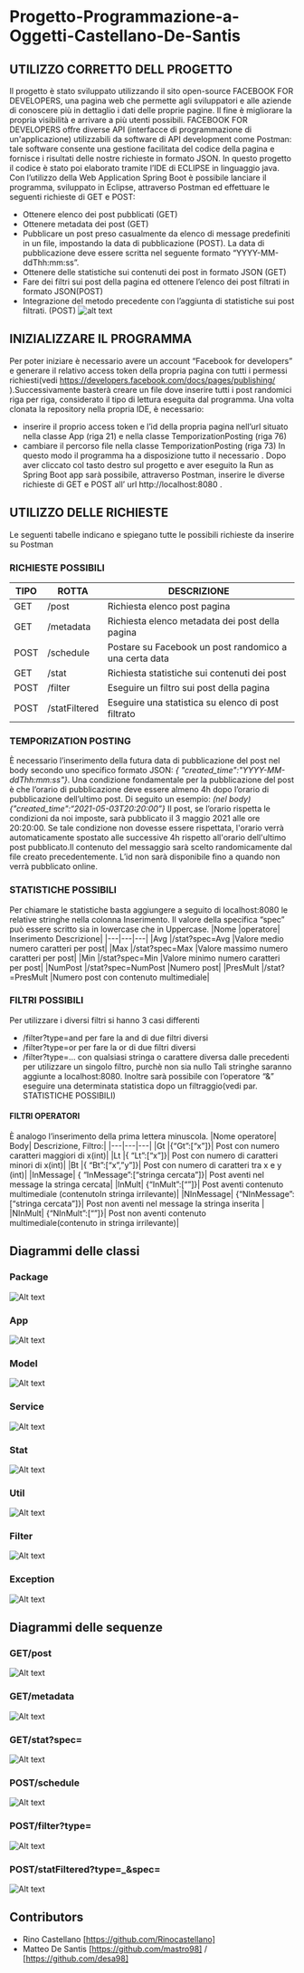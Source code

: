 # Progetto-Programmazione-a-Oggetti-Castellano-De-Santis
## UTILIZZO CORRETTO DELL PROGETTO
Il progetto è stato sviluppato utilizzando il sito open-source FACEBOOK FOR DEVELOPERS, una pagina web che permette agli sviluppatori e alle aziende di conoscere più in dettaglio i dati delle proprie pagine. Il fine è migliorare la propria visibilità e arrivare a più utenti possibili.
FACEBOOK FOR DEVELOPERS offre diverse API  (interfacce di programmazione di un'applicazione) utilizzabili da software di API development come Postman: tale software consente una gestione facilitata del codice della pagina e fornisce i risultati delle nostre richieste in formato JSON.
In questo progetto il codice è stato poi elaborato tramite l’IDE di ECLIPSE in linguaggio java. Con l’utilizzo della Web Application Spring Boot è possibile lanciare il programma, sviluppato in Eclipse, attraverso Postman ed effettuare le seguenti richieste di GET e POST:
-	Ottenere elenco dei post pubblicati (GET)
-	Ottenere metadata dei post (GET)
-	Pubblicare un post preso casualmente da elenco di message predefiniti in un file, impostando la data di pubblicazione (POST). La data di pubblicazione deve essere scritta nel seguente formato “YYYY-MM-ddThh:mm:ss”.
-	Ottenere delle statistiche sui contenuti dei post in formato JSON (GET)
-	Fare dei filtri sui post della pagina ed ottenere l’elenco dei post filtrati in formato JSON(POST)
-	Integrazione del metodo precedente con l’aggiunta di statistiche sui post filtrati. (POST) 
![alt text](https://github.com/Rinocastellano/Progetto-Programmazione-a-Oggetti-Castellano-De-Santis/blob/rinoWorking/Use%20Case/diagramma%20casi%20d'uso.jpg)
## INIZIALIZZARE IL PROGRAMMA
Per poter iniziare è necessario avere un account “Facebook for developers” e generare il relativo access token della propria pagina con tutti i permessi richiesti(vedi https://developers.facebook.com/docs/pages/publishing/ ).Successivamente basterà creare un file dove inserire tutti i post randomici riga per riga, considerato il tipo di lettura eseguita dal programma.
Una volta clonata la repository nella propria IDE, è necessario: 
-	inserire il proprio access token e l’id della propria pagina nell’url situato nella classe App (riga 21) e nella classe TemporizationPosting (riga 76)
-	cambiare il percorso file nella classe TemporizationPosting (riga 73)
In questo modo il programma ha a disposizione tutto il necessario . Dopo aver cliccato col tasto destro sul progetto e aver eseguito la Run as Spring Boot app sarà possibile, attraverso Postman, inserire le diverse richieste di GET e POST all’ url http://localhost:8080 .

## UTILIZZO DELLE RICHIESTE
Le seguenti tabelle indicano e spiegano tutte le possibili richieste da inserire su Postman
### RICHIESTE POSSIBILI
|TIPO|ROTTA|DESCRIZIONE|
|---|---|---|
|GET|	/post|	Richiesta elenco post pagina|
|GET	|/metadata|	Richiesta elenco metadata dei post della pagina|
|POST|	/schedule|	Postare su Facebook un post randomico a una certa data|
|GET|	/stat|	Richiesta statistiche sui contenuti dei post|
|POST|	/filter|	Eseguire un filtro sui post della pagina|
|POST|	/statFiltered|	Eseguire una statistica su elenco di post filtrato|

### TEMPORIZATION POSTING
È necessario l’inserimento della futura data di pubblicazione del post nel body secondo uno specifico formato JSON: 
*{ "created_time":"YYYY-MM-ddThh:mm:ss"}*.
Una condizione fondamentale per la pubblicazione del post è che l’orario di pubblicazione deve essere almeno 4h dopo l’orario di pubblicazione dell’ultimo post. Di seguito un esempio:
*(nel body)*
*{"created_time":“2021-05-03T20:20:00”}*
Il post, se l’orario rispetta le condizioni da noi imposte, sarà pubblicato il 3 maggio 2021 alle ore 20:20:00.
Se tale condizione non dovesse essere rispettata, l'orario  verrà automaticamente spostato alle successive 4h rispetto all'orario dell'ultimo post pubblicato.Il contenuto del messaggio sarà scelto randomicamente dal file creato precedentemente. L’id non sarà disponibile fino a quando non verrà pubblicato online.

### STATISTICHE POSSIBILI
Per chiamare le statistiche basta aggiungere a seguito di localhost:8080 le relative stringhe nella colonna Inserimento.
Il valore della specifica “spec” può essere scritto sia in lowercase che in Uppercase.
|Nome |operatore|	Inserimento	Descrizione|
|---|---|---|
|Avg	|/stat?spec=Avg	|Valore medio numero caratteri per post|
|Max	|/stat?spec=Max	|Valore massimo numero caratteri per post|
|Min	|/stat?spec=Min	|Valore minimo numero caratteri per post|
|NumPost	|/stat?spec=NumPost	|Numero post|
|PresMult	|/stat?=PresMult	|Numero post con contenuto multimediale|

### FILTRI POSSIBILI
Per utilizzare i diversi filtri si hanno 3 casi differenti
-	/filter?type=and  per fare la and di due filtri diversi
-	/filter?type=or     per fare la or di due filtri diversi
- /filter?type=…    con qualsiasi stringa o carattere diversa dalle precedenti per utilizzare un singolo filtro, purchè non sia nullo
Tali stringhe saranno aggiunte a localhost:8080.
Inoltre sarà possibile con l’operatore “&” eseguire una determinata statistica dopo un filtraggio(vedi par. STATISTICHE POSSIBILI)



#### FILTRI OPERATORI
È analogo l’inserimento della prima lettera minuscola.
|Nome operatore|	Body|	Descrizione, Filtro:|
|---|---|---|
|Gt	|{“Gt”:[“x”]}|	Post con numero caratteri maggiori di x(int)|
|Lt	|{ “Lt”:[“x”]}|	Post con numero di caratteri minori di x(int)|
|Bt	|{ “Bt”:[“x”,”y”]}|	Post con numero di caratteri tra x e y (int)|
|InMessage|	{ “InMessage”:[“stringa cercata”]}|	Post aventi nel message la stringa cercata|
|InMult|	{“InMult”:[“”]}|	Post aventi contenuto multimediale (contenutoIn stringa irrilevante)|
|NInMessage|	{“NInMessage”:[“stringa cercata”]}|	Post non aventi nel message la stringa inserita |
|NInMult|	{“NInMult”:[“”]}|	Post non aventi contenuto multimediale(contenuto in stringa irrilevante)|

## Diagrammi delle classi
### Package
![Alt text](https://github.com/Rinocastellano/Progetto-Programmazione-a-Oggetti-Castellano-De-Santis/blob/rinoWorking/Class%20Diagram/Packages.jpg)
### App
![Alt text](https://github.com/Rinocastellano/Progetto-Programmazione-a-Oggetti-Castellano-De-Santis/blob/rinoWorking/Class%20Diagram/class%20diagram%20main%20app.jpg)
### Model
![Alt text](https://github.com/Rinocastellano/Progetto-Programmazione-a-Oggetti-Castellano-De-Santis/blob/rinoWorking/Class%20Diagram/model%20Class%20Diagram.jpg)
### Service
![Alt text](https://github.com/Rinocastellano/Progetto-Programmazione-a-Oggetti-Castellano-De-Santis/blob/rinoWorking/Class%20Diagram/service%20Class%20Diagram%20SERVICE.jpg)
### Stat
![Alt text](https://github.com/Rinocastellano/Progetto-Programmazione-a-Oggetti-Castellano-De-Santis/blob/rinoWorking/Class%20Diagram/stat%20Class%20Diagram.jpg)
### Util
![Alt text](https://github.com/Rinocastellano/Progetto-Programmazione-a-Oggetti-Castellano-De-Santis/blob/rinoWorking/Class%20Diagram/utill%20Class%20Diagram%20UTIL.jpg)
### Filter
![Alt text](https://github.com/Rinocastellano/Progetto-Programmazione-a-Oggetti-Castellano-De-Santis/blob/rinoWorking/Class%20Diagram/filter%20Class%20Diagram%20FILTER.jpg)
### Exception
![Alt text](https://github.com/Rinocastellano/Progetto-Programmazione-a-Oggetti-Castellano-De-Santis/blob/rinoWorking/Class%20Diagram/esceptions%20Class%20Diagram%20EXC.jpg)

## Diagrammi delle sequenze
### GET/post
![Alt text](https://github.com/Rinocastellano/Progetto-Programmazione-a-Oggetti-Castellano-De-Santis/blob/rinoWorking/Sequence%20Diagram/univpm.it.CastelDeSa.progettoOOP.%20Sequence%20Diagram%20filter%20GET%20POST.jpg)
### GET/metadata
![Alt text](https://github.com/Rinocastellano/Progetto-Programmazione-a-Oggetti-Castellano-De-Santis/blob/rinoWorking/Sequence%20Diagram/univpm.it.CastelDeSa.progettoOOP.%20Sequence%20Diagram%20GET%20METADATA.jpg)
### GET/stat?spec=
![Alt text](https://github.com/Rinocastellano/Progetto-Programmazione-a-Oggetti-Castellano-De-Santis/blob/rinoWorking/Sequence%20Diagram/univpm.it.CastelDeSa.progettoOOP.%20Sequence%20Diagram%20stat.jpg)
### POST/schedule
![Alt text](https://github.com/Rinocastellano/Progetto-Programmazione-a-Oggetti-Castellano-De-Santis/blob/rinoWorking/Sequence%20Diagram/univpm.it.CastelDeSa.progettoOOP.%20Sequence%20Diagram%20TEMP%20POST.jpg)
### POST/filter?type=
![Alt text](https://github.com/Rinocastellano/Progetto-Programmazione-a-Oggetti-Castellano-De-Santis/blob/rinoWorking/Sequence%20Diagram/univpm.it.CastelDeSa.progettoOOP.%20Sequence%20Diagram%20post%20filter1.jpg)
### POST/statFiltered?type=_&spec=
![Alt text](https://github.com/Rinocastellano/Progetto-Programmazione-a-Oggetti-Castellano-De-Santis/blob/rinoWorking/Sequence%20Diagram/univpm.it.CastelDeSa.progettoOOP.%20Sequence%20Diagram%20filter%20with%20stat.jpg)

## Contributors
- Rino Castellano [https://github.com/Rinocastellano]
- Matteo De Santis [https://github.com/mastro98] / [https://github.com/desa98]
